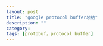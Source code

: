 ```yaml
---
layout: post
title: "google protocol buffer总结"
description: ""
category: 
tags: [protobuf，protocol buffer]
---
```

